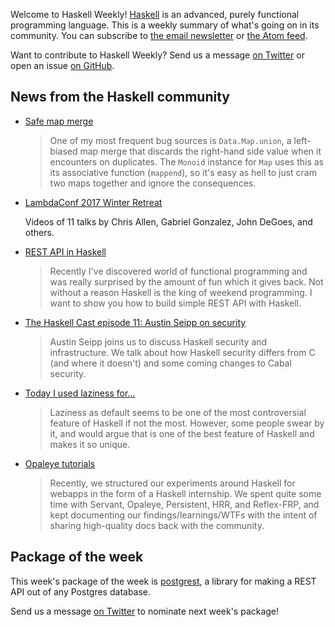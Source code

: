 <!-- 2017-03-09 -->

Welcome to Haskell Weekly!
[Haskell](https://www.haskell.org) is an advanced, purely functional programming language.
This is a weekly summary of what's going on in its community.
You can subscribe to [the email newsletter](https://news.us10.list-manage.com/subscribe?u=49a6a2e17b12be2c5c4dcb232&id=ffbbbbd930)
or [the Atom feed](/haskell-weekly.atom).

Want to contribute to Haskell Weekly?
Send us a message [on Twitter](https://twitter.com/haskellweekly)
or open an issue [on GitHub](https://github.com/haskellweekly/haskellweekly.github.io).

## News from the Haskell community

-   [Safe map merge](http://teh.id.au/posts/2017/03/03/map-merge/index.html)

    > One of my most frequent bug sources is `Data.Map.union`, a left-biased map merge that discards the right-hand side value when it encounters on duplicates. The `Monoid` instance for `Map` uses this as its associative function (`mappend`), so it's easy as hell to just cram two maps together and ignore the consequences.

-   [LambdaConf 2017 Winter Retreat](https://www.youtube.com/playlist?list=PL7DZ7q3nEWhy9wMify6MXW6F339W4g4Eo)

    Videos of 11 talks by Chris Allen, Gabriel Gonzalez, John DeGoes, and others.

-   [REST API in Haskell](http://maciek.io/rest-api-in-haskell/)

    > Recently I've discovered world of functional programming and was really surprised by the amount of fun which it gives back. Not without a reason Haskell is the king of weekend programming. I want to show you how to build simple REST API with Haskell.

-   [The Haskell Cast episode 11: Austin Seipp on security](http://www.haskellcast.com/episode/011-austin-seipp-on-security)

    > Austin Seipp joins us to discuss Haskell security and infrastructure. We talk about how Haskell security differs from C (and where it doesn't) and some coming changes to Cabal security.

-   [Today I used laziness for...](https://np.reddit.com/r/haskell/comments/5xge0v/today_i_used_laziness_for/)

    > Laziness as default seems to be one of the most controversial feature of Haskell if not the most. However, some people swear by it, and would argue that is one of the best feature of Haskell and makes it so unique.

-   [Opaleye tutorials](https://np.reddit.com/r/haskell/comments/5x35qa/opaleye_tutorials/)

    > Recently, we structured our experiments around Haskell for webapps in the form of a Haskell internship. We spent quite some time with Servant, Opaleye, Persistent, HRR, and Reflex-FRP, and kept documenting our findings/learnings/WTFs with the intent of sharing high-quality docs back with the community.

## Package of the week

This week's package of the week is [postgrest](https://hackage.haskell.org/package/postgrest),
a library for making a REST API out of any Postgres database.

Send us a message [on Twitter](https://twitter.com/haskellweekly) to nominate next week's package!

